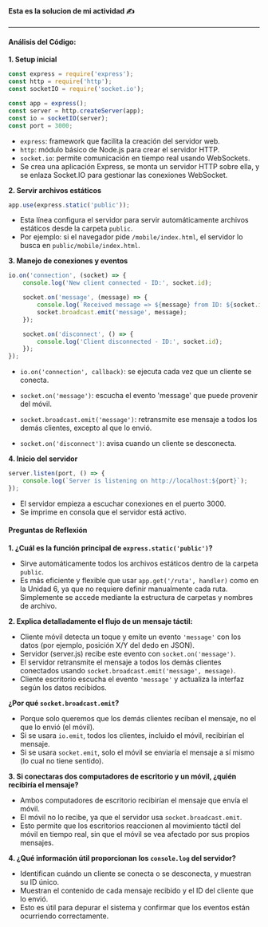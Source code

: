 
#### Esta es la solucion de mi actividad ✍️
---

#### **Análisis del Código:**
**1. Setup inicial**
``` js
const express = require('express');
const http = require('http');
const socketIO = require('socket.io');

const app = express();
const server = http.createServer(app);
const io = socketIO(server);
const port = 3000;
```
- `express`: framework que facilita la creación del servidor web.
- `http`: módulo básico de Node.js para crear el servidor HTTP.
- `socket.io`: permite comunicación en tiempo real usando WebSockets.
- Se crea una aplicación Express, se monta un servidor HTTP sobre ella, y se enlaza Socket.IO para gestionar las conexiones WebSocket.

**2. Servir archivos estáticos**
``` js
app.use(express.static('public'));
```
- Esta línea configura el servidor para servir automáticamente archivos estáticos desde la carpeta `public`.
- Por ejemplo: si el navegador pide `/mobile/index.html`, el servidor lo busca en `public/mobile/index.html`.

**3. Manejo de conexiones y eventos**
``` js
io.on('connection', (socket) => {
    console.log('New client connected - ID:', socket.id);

    socket.on('message', (message) => {
        console.log(`Received message => ${message} from ID: ${socket.id}`);
        socket.broadcast.emit('message', message);
    });

    socket.on('disconnect', () => {
        console.log('Client disconnected - ID:', socket.id);
    });
});
```
- `io.on('connection', callback)`: se ejecuta cada vez que un cliente se conecta.

- `socket.on('message')`: escucha el evento 'message' que puede provenir del móvil.

- `socket.broadcast.emit('message')`: retransmite ese mensaje a todos los demás clientes, excepto al que lo envió.

- `socket.on('disconnect')`: avisa cuando un cliente se desconecta.

**4. Inicio del servidor**
``` js
server.listen(port, () => {
    console.log(`Server is listening on http://localhost:${port}`);
});
```
- El servidor empieza a escuchar conexiones en el puerto 3000.
- Se imprime en consola que el servidor está activo.

#### **Preguntas de Reflexión**
**1. ¿Cuál es la función principal de `express.static('public')`?**
- Sirve automáticamente todos los archivos estáticos dentro de la carpeta `public`.
- Es más eficiente y flexible que usar `app.get('/ruta', handler)` como en la Unidad 6, ya que no requiere definir manualmente cada ruta. Simplemente se accede mediante la estructura de carpetas y nombres de archivo.

**2. Explica detalladamente el flujo de un mensaje táctil:**
- Cliente móvil detecta un toque y emite un evento `'message'` con los datos (por ejemplo, posición X/Y del dedo en JSON).
- Servidor (server.js) recibe este evento con `socket.on('message')`.
- El servidor retransmite el mensaje a todos los demás clientes conectados usando `socket.broadcast.emit('message', message)`.
- Cliente escritorio escucha el evento `'message'` y actualiza la interfaz según los datos recibidos.

**¿Por qué `socket.broadcast.emit`?**
- Porque solo queremos que los demás clientes reciban el mensaje, no el que lo envió (el móvil).
- Si se usara `io.emit`, todos los clientes, incluido el móvil, recibirían el mensaje.
- Si se usara `socket.emit`, solo el móvil se enviaría el mensaje a sí mismo (lo cual no tiene sentido).

**3. Si conectaras dos computadores de escritorio y un móvil, ¿quién recibiría el mensaje?**
- Ambos computadores de escritorio recibirían el mensaje que envía el móvil.
- El móvil no lo recibe, ya que el servidor usa `socket.broadcast.emit`.
- Esto permite que los escritorios reaccionen al movimiento táctil del móvil en tiempo real, sin que el móvil se vea afectado por sus propios mensajes.

**4. ¿Qué información útil proporcionan los `console.log` del servidor?**
- Identifican cuándo un cliente se conecta o se desconecta, y muestran su ID único.
- Muestran el contenido de cada mensaje recibido y el ID del cliente que lo envió.
- Esto es útil para depurar el sistema y confirmar que los eventos están ocurriendo correctamente.